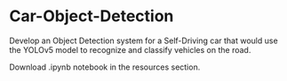 # Car-Object-Detection

Develop an Object Detection system for a Self-Driving car that would use the YOLOv5 model to recognize and classify vehicles on the road.

Download .ipynb notebook in the resources section.

